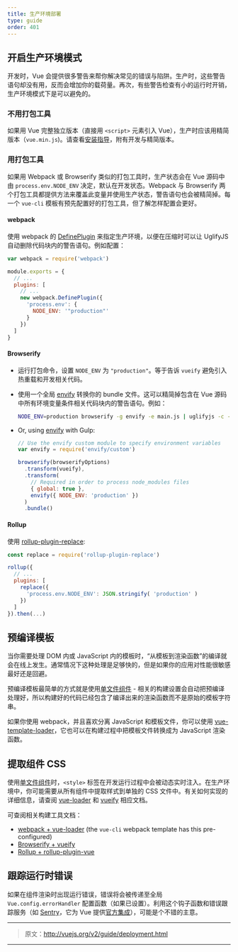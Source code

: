 ```yaml
---
title: 生产环境部署
type: guide
order: 401
---
```


## 开启生产环境模式

开发时，Vue 会提供很多警告来帮你解决常见的错误与陷阱。生产时，这些警告语句却没有用，反而会增加你的载荷量。再次，有些警告检查有小的运行时开销，生产环境模式下是可以避免的。

### 不用打包工具

如果用 Vue 完整独立版本（直接用 `<script>` 元素引入 Vue），生产时应该用精简版本（`vue.min.js`)。请查看[安装指导](installation.html#独立版本)，附有开发与精简版本。

### 用打包工具

如果用 Webpack 或 Browserify 类似的打包工具时，生产状态会在 Vue 源码中由 `process.env.NODE_ENV` 决定，默认在开发状态。Webpack 与 Browserify 两个打包工具都提供方法来覆盖此变量并使用生产状态，警告语句也会被精简掉。每一个 `vue-cli` 模板有预先配置好的打包工具，但了解怎样配置会更好。

#### webpack

使用 webpack 的 [DefinePlugin](https://doc.webpack-china.org/plugins/define-plugin/) 来指定生产环境，以便在压缩时可以让 UglifyJS 自动删除代码块内的警告语句。例如配置：

``` js
var webpack = require('webpack')

module.exports = {
  // ...
  plugins: [
    // ...
    new webpack.DefinePlugin({
      'process.env': {
        NODE_ENV: '"production"'
      }
    })
  ]
}
```

#### Browserify

- 运行打包命令，设置 `NODE_ENV` 为 `"production"`。等于告诉 `vueify` 避免引入热重载和开发相关代码。

- 使用一个全局 [envify](https://github.com/hughsk/envify) 转换你的 bundle 文件。这可以精简掉包含在 Vue 源码中所有环境变量条件相关代码块内的警告语句。例如：

  ``` bash
  NODE_ENV=production browserify -g envify -e main.js | uglifyjs -c -m > build.js
  ```

- Or, using [envify](https://github.com/hughsk/envify) with Gulp:

  ``` js
  // Use the envify custom module to specify environment variables
  var envify = require('envify/custom')

  browserify(browserifyOptions)
    .transform(vueify),
    .transform(
      // Required in order to process node_modules files
      { global: true },
      envify({ NODE_ENV: 'production' })
    )
    .bundle()
  ```

#### Rollup

使用 [rollup-plugin-replace](https://github.com/rollup/rollup-plugin-replace):

``` js
const replace = require('rollup-plugin-replace')

rollup({
  // ...
  plugins: [
    replace({
      'process.env.NODE_ENV': JSON.stringify( 'production' )
    })
  ]
}).then(...)
```

## 预编译模板

当你需要处理 DOM 内或 JavaScript 内的模板时，“从模板到渲染函数”的编译就会在线上发生。通常情况下这种处理是足够快的，但是如果你的应用对性能很敏感最好还是回避。

预编译模板最简单的方式就是使用[单文件组件](./single-file-components.html) - 相关的构建设置会自动把预编译处理好，所以构建好的代码已经包含了编译出来的渲染函数而不是原始的模板字符串。

如果你使用 webpack，并且喜欢分离 JavaScript 和模板文件，你可以使用 [vue-template-loader](https://github.com/ktsn/vue-template-loader)，它也可以在构建过程中把模板文件转换成为 JavaScript 渲染函数。

## 提取组件 CSS

使用[单文件组件](./single-file-components.html)时，`<style>` 标签在开发运行过程中会被动态实时注入。在生产环境中，你可能需要从所有组件中提取样式到单独的 CSS 文件中。有关如何实现的详细信息，请查阅 [vue-loader](http://vue-loader.vuejs.org/en/configurations/extract-css.html) 和 [vueify](https://github.com/vuejs/vueify#css-extraction) 相应文档。

可查阅相关构建工具文档：

- [webpack + vue-loader](https://vue-loader.vuejs.org/en/configurations/extract-css.html) (the `vue-cli` webpack template has this pre-configured)
- [Browserify + vueify](https://github.com/vuejs/vueify#css-extraction)
- [Rollup + rollup-plugin-vue](https://vuejs.github.io/rollup-plugin-vue/#/en/2.3/?id=custom-handler)

## 跟踪运行时错误

如果在组件渲染时出现运行错误，错误将会被传递至全局 `Vue.config.errorHandler` 配置函数（如果已设置）。利用这个钩子函数和错误跟踪服务（如 [Sentry](https://sentry.io)，它为 Vue 提供[官方集成](https://sentry.io/for/vue/)），可能是个不错的主意。

***

> 原文：http://vuejs.org/v2/guide/deployment.html

***